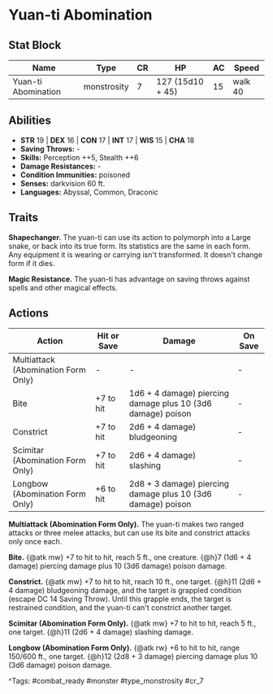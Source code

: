 # Yuan-ti Abomination

## Stat Block

| Name | Type | CR | HP | AC | Speed |
|------|------|----|----|----|-------|
| Yuan-ti Abomination | monstrosity | 7 | 127 (15d10 + 45) | 15 | walk 40 |

## Abilities

- **STR** 19 | **DEX** 16 | **CON** 17 | **INT** 17 | **WIS** 15 | **CHA** 18
- **Saving Throws:** -  
- **Skills:** Perception ++5, Stealth ++6  
- **Damage Resistances:** -  
- **Condition Immunities:** poisoned  
- **Senses:** darkvision 60 ft.  
- **Languages:** Abyssal, Common, Draconic

## Traits

**Shapechanger.** The yuan-ti can use its action to polymorph into a Large snake, or back into its true form. Its statistics are the same in each form. Any equipment it is wearing or carrying isn't transformed. It doesn't change form if it dies.

**Magic Resistance.** The yuan-ti has advantage on saving throws against spells and other magical effects.


## Actions

| Action | Hit or Save | Damage | On Save |
|--------|--------------|--------|----------|
| Multiattack (Abomination Form Only) | - | - | - |
| Bite | +7 to hit | 1d6 + 4 damage) piercing damage plus 10 (3d6 damage) poison | - |
| Constrict | +7 to hit | 2d6 + 4 damage) bludgeoning | - |
| Scimitar (Abomination Form Only) | +7 to hit | 2d6 + 4 damage) slashing | - |
| Longbow (Abomination Form Only) | +6 to hit | 2d8 + 3 damage) piercing damage plus 10 (3d6 damage) poison | - |

**Multiattack (Abomination Form Only).** The yuan-ti makes two ranged attacks or three melee attacks, but can use its bite and constrict attacks only once each.

**Bite.** {@atk mw} +7 to hit to hit, reach 5 ft., one creature. {@h}7 (1d6 + 4 damage) piercing damage plus 10 (3d6 damage) poison damage.

**Constrict.** {@atk mw} +7 to hit to hit, reach 10 ft., one target. {@h}11 (2d6 + 4 damage) bludgeoning damage, and the target is grappled condition (escape DC 14 Saving Throw). Until this grapple ends, the target is restrained condition, and the yuan-ti can't constrict another target.

**Scimitar (Abomination Form Only).** {@atk mw} +7 to hit to hit, reach 5 ft., one target. {@h}11 (2d6 + 4 damage) slashing damage.

**Longbow (Abomination Form Only).** {@atk rw} +6 to hit to hit, range 150/600 ft., one target. {@h}12 (2d8 + 3 damage) piercing damage plus 10 (3d6 damage) poison damage.


^Tags: #combat_ready #monster #type_monstrosity #cr_7